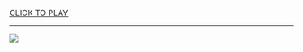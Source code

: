 
<a href="https://premium76.site?title=ant_games_unblocked&ref=13M">CLICK TO PLAY</a></h3>
<hr>

<a href="https://premium76.site?title=ant_games_unblocked&ref=13M"><img src="https://clearcache.store/games.png"></a>


